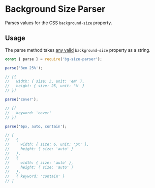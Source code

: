 # Background Size Parser

Parses values for the CSS `background-size` property.

## Usage

The parse method takes [any valid](https://developer.mozilla.org/en-US/docs/Web/CSS/background-size) `background-size` property as a string.

```javascript
const { parse } = require('bg-size-parser');

parse('3em 25%');

// [{
//   width: { size: 3, unit: 'em' },
//   height: { size: 25, unit: '%' }
// }]

parse('cover');

// [{
//   keyword: 'cover'
// }]

parse('6px, auto, contain');

// [
//   {
//     width: { size: 6, unit: 'px' },
//     height: { size: 'auto' }
//   },
//   {
//     width: { size: 'auto' },
//     height: { size: 'auto' }
//   },
//   { keyword: 'contain' }
// ]
```
